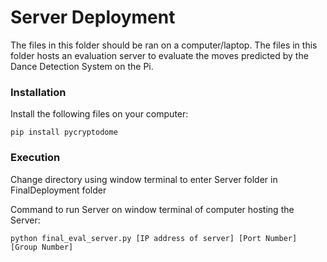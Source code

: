 # Server Deployment

The files in this folder should be ran on a computer/laptop.
The files in this folder hosts an evaluation server to evaluate the moves predicted by the Dance Detection System on the Pi.

### Installation

Install the following files on your computer:

`pip install pycryptodome`

### Execution

Change directory using window terminal to enter Server folder in FinalDeployment folder

Command to run Server on window terminal of computer hosting the Server:

`python final_eval_server.py [IP address of server] [Port Number] [Group Number]`
